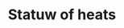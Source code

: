 ---
pid: FS359
title: Statuw of heats
location_transcription: A filed
zipcode: 
outside_phl: 
neighborhood: 
age: '8'
age_range: 6-13
instagram: 
image_file_name: FS_359.jpg
proposal_transcription: 
topic: Love
topic_summary: '0'
type: Sculpture Statue
keywords_other: hearts
credit: Julianna
image_labels: 
twitter: 
facebook: 
permalink: "/monuments/fs359/"
layout: item-page
---